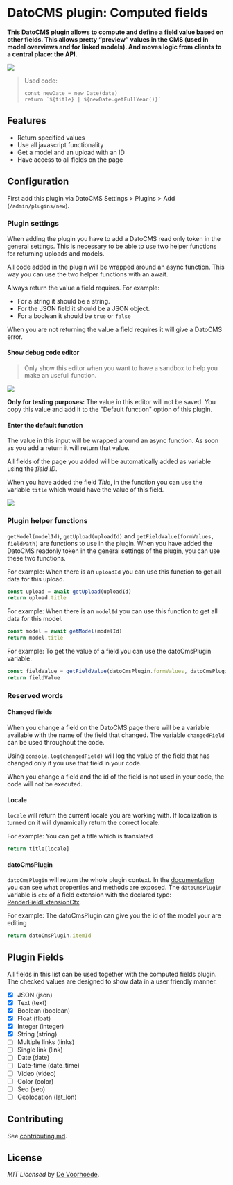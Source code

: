 # DatoCMS plugin: Computed fields

**This DatoCMS plugin allows to compute and define a field value based on other fields. This allows pretty “preview” values in the CMS (used in model overviews and for linked models). And moves logic from clients to a central place: the API.**

![](https://github.com/voorhoede/datocms-plugin-computed-fields/raw/master/docs/plugin.png)

> Used code:
> ```JS
> const newDate = new Date(date)
> return `${title} | ${newDate.getFullYear()}`
> ```

## Features

* Return specified values
* Use all javascript functionality
* Get a model and an upload with an ID
* Have access to all fields on the page

## Configuration

First add this plugin via DatoCMS Settings > Plugins > Add (`/admin/plugins/new`).

### Plugin settings

When adding the plugin you have to add a DatoCMS read only token in the general settings. This is necessary to be able to use two helper functions for returning uploads and models.

All code added in the plugin will be wrapped around an async function. This way you can use the two helper functions with an await.

Always return the value a field requires. For example:
* For a string it should be a string.
* For the JSON field it should be a JSON object.
* For a boolean it should be `true` or `false`

When you are not returning the value a field requires it will give a DatoCMS error.

#### Show debug code editor

> Only show this editor when you want to have a sandbox to help you make an usefull function.

![](https://github.com/voorhoede/datocms-plugin-computed-fields/raw/master/docs/plugin-debug-editor.png)

**Only for testing purposes:**
The value in this editor will not be saved. You copy this value and add it to the "Default function" option of this plugin.

#### Enter the default function

The value in this input will be wrapped around an async function. As soon as you add a return it will return that value.

All fields of the page you added will be automatically added as variable using the *field ID*.

When you have added the field *Title*, in the function you can use the variable `title` which would have the value of this field.

![](https://github.com/voorhoede/datocms-plugin-computed-fields/raw/master/docs/plugin-default-function.png)

### Plugin helper functions

`getModel(modelId)`, `getUpload(uploadId)` and `getFieldValue(formValues, fieldPath)` are functions to use in the plugin. When you have added the DatoCMS readonly token in the general settings of the plugin, you can use these two functions.

For example: When there is an `uploadId` you can use this function to get all data for this upload.
```js
const upload = await getUpload(uploadId)
return upload.title
```

For example: When there is an `modelId` you can use this function to get all data for this model.
```js
const model = await getModel(modelId)
return model.title
```

For example: To get the value of a field you can use the datoCmsPlugin variable.
```js
const fieldValue = getFieldValue(datoCmsPlugin.formValues, datoCmsPlugin.fieldPath)
return fieldValue
```

### Reserved words

#### Changed fields

When you change a field on the DatoCMS page there will be a variable available with the name of the field that changed.
The variable `changedField` can be used throughout the code.

Using `console.log(changedField)` will log the value of the field that has changed only if you use that field in your code.

When you change a field and the id of the field is not used in your code, the code will not be executed.

#### Locale

`locale` will return the current locale you are working with. If localization is turned on it will dynamically return the correct locale.

For example: You can get a title which is translated
```js
return title[locale]
```

#### datoCmsPlugin

`datoCmsPlugin` will return the whole plugin context. In the [documentation](https://www.datocms.com/docs/plugin-sdk) you can see what properties and methods are exposed. The `datoCmsPlugin` variable is `ctx` of a field extension with the declared type: [RenderFieldExtensionCtx](https://github.com/datocms/plugins-sdk/blob/19af57b61bd763cdb9c3d4aa945408b577602cc0/packages/sdk/src/connect.ts#L72).

For example: The datoCmsPlugin can give you the id of the model your are editing
```js
return datoCmsPlugin.itemId
```

## Plugin Fields

All fields in this list can be used together with the computed fields plugin. The checked values are designed to show data in a user friendly manner.

- [x] JSON (json)
- [x] Text (text)
- [x] Boolean (boolean)
- [x] Float (float)
- [x] Integer (integer)
- [x] String (string)
- [ ] Multiple links (links)
- [ ] Single link (link)
- [ ] Date (date)
- [ ] Date-time (date_time)
- [ ] Video (video)
- [ ] Color (color)
- [ ] Seo (seo)
- [ ] Geolocation (lat_lon)

## Contributing

See [contributing.md](https://github.com/voorhoede/datocms-plugin-computed-fields/blob/master/contributing.md).

## License

*MIT Licensed* by [De Voorhoede](https://www.voorhoede.nl).
